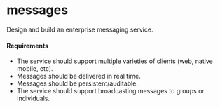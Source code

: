 messages
========

Design and build an enterprise messaging service. 

#### Requirements

* The service should support multiple varieties of clients (web, native mobile, etc). 
* Messages should be delivered in real time.  
* Messages should be persistent/auditable.
* The service should support broadcasting messages to groups or individuals.
